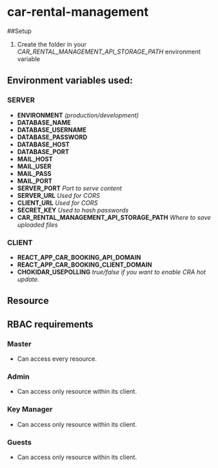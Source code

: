 # car-rental-management

##Setup

1. Create the folder in your _CAR_RENTAL_MANAGEMENT_API_STORAGE_PATH_ environment variable

## Environment variables used:

### SERVER

- **ENVIRONMENT** _(production/development)_
- **DATABASE_NAME**
- **DATABASE_USERNAME**
- **DATABASE_PASSWORD**
- **DATABASE_HOST**
- **DATABASE_PORT**
- **MAIL_HOST**
- **MAIL_USER**
- **MAIL_PASS**
- **MAIL_PORT**
- **SERVER_PORT** _Port to serve content_
- **SERVER_URL** _Used for CORS_
- **CLIENT_URL** _Used for CORS_
- **SECRET_KEY** _Used to hash passwords_
- **CAR_RENTAL_MANAGEMENT_API_STORAGE_PATH** _Where to save uploaded files_

### CLIENT

- **REACT_APP_CAR_BOOKING_API_DOMAIN**
- **REACT_APP_CAR_BOOKING_CLIENT_DOMAIN**
- **CHOKIDAR_USEPOLLING** _true/false if you want to enable CRA hot update._

## Resource

## RBAC requirements

### Master

- Can access every resource.

### Admin

- Can access only resource within its client.

### Key Manager

- Can access only resource within its client.

### Guests

- Can access only resource within its client.
